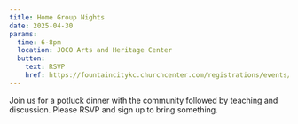 ```yaml
---
title: Home Group Nights
date: 2025-04-30
params:
  time: 6-8pm
  location: JOCO Arts and Heritage Center
  button:
    text: RSVP
    href: https://fountaincitykc.churchcenter.com/registrations/events/2655329
---
```


Join us for a potluck dinner with the community followed by teaching and discussion. Please RSVP and sign up to bring something.
